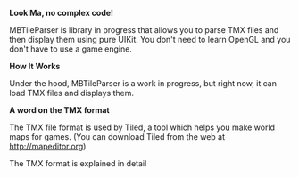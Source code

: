 **Look Ma, no complex code!**

MBTileParser is library in progress that allows you to parse TMX files and then display them  using pure UIKit. You don't need to learn OpenGL and you don't have to use a game engine. 

**How It Works**

Under the hood, MBTileParser is a work in progress, but right now, it can load TMX files and displays them.

**A word on the TMX format**

The TMX file format is used by Tiled, a tool which helps you make world maps for games. (You can download Tiled from the web at http://mapeditor.org)

The TMX format is explained in detail
